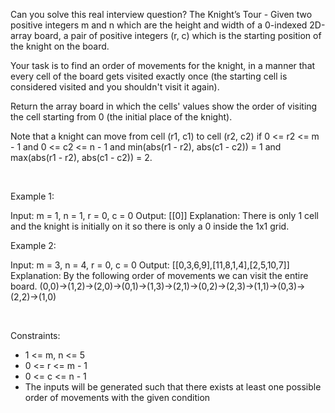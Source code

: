 Can you solve this real interview question? The Knight’s Tour - Given two positive integers m and n which are the height and width of a 0-indexed 2D-array board, a pair of positive integers (r, c) which is the starting position of the knight on the board.

Your task is to find an order of movements for the knight, in a manner that every cell of the board gets visited exactly once (the starting cell is considered visited and you shouldn't visit it again).

Return the array board in which the cells' values show the order of visiting the cell starting from 0 (the initial place of the knight).

Note that a knight can move from cell (r1, c1) to cell (r2, c2) if 0 <= r2 <= m - 1 and 0 <= c2 <= n - 1 and min(abs(r1 - r2), abs(c1 - c2)) = 1 and max(abs(r1 - r2), abs(c1 - c2)) = 2.

 

Example 1:


Input: m = 1, n = 1, r = 0, c = 0
Output: [[0]]
Explanation: There is only 1 cell and the knight is initially on it so there is only a 0 inside the 1x1 grid.


Example 2:


Input: m = 3, n = 4, r = 0, c = 0
Output: [[0,3,6,9],[11,8,1,4],[2,5,10,7]]
Explanation: By the following order of movements we can visit the entire board.
(0,0)->(1,2)->(2,0)->(0,1)->(1,3)->(2,1)->(0,2)->(2,3)->(1,1)->(0,3)->(2,2)->(1,0)

 

Constraints:

 * 1 <= m, n <= 5
 * 0 <= r <= m - 1
 * 0 <= c <= n - 1
 * The inputs will be generated such that there exists at least one possible order of movements with the given condition
